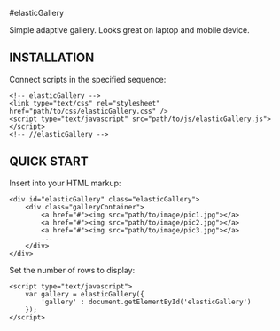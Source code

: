 #elasticGallery

Simple adaptive gallery. Looks great on laptop and mobile device.


INSTALLATION
------------

Connect scripts in the specified sequence:

    <!-- elasticGallery -->
    <link type="text/css" rel="stylesheet" href="path/to/css/elasticGallery.css" />  
    <script type="text/javascript" src="path/to/js/elasticGallery.js"></script>  
    <!-- //elasticGallery -->

QUICK START
-----------

Insert into your HTML markup:

    <div id="elasticGallery" class="elasticGallery">
		<div class="galleryContainer">
			<a href="#"><img src="path/to/image/pic1.jpg"></a>
			<a href="#"><img src="path/to/image/pic2.jpg"></a>
			<a href="#"><img src="path/to/image/pic3.jpg"></a>
			...
		</div>
    </div>

Set the number of rows to display: 
  
    <script type="text/javascript">
		var gallery = elasticGallery({
			'gallery' : document.getElementById('elasticGallery')
		});
    </script>

